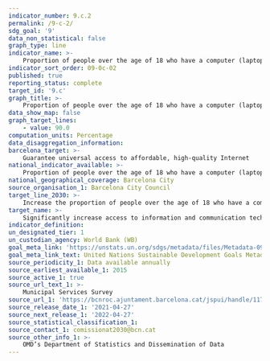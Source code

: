 ```yaml
---
indicator_number: 9.c.2
permalink: /9-c-2/
sdg_goal: '9'
data_non_statistical: false
graph_type: line
indicator_name: >-
    Proportion of people over the age of 18 who have a computer (laptop or desktop) at home
indicator_sort_order: 09-0c-02
published: true
reporting_status: complete
target_id: '9.c'
graph_title: >-
    Proportion of people over the age of 18 who have a computer (laptop or desktop) at home
data_show_map: false
graph_target_lines:
    - value: 90.0
computation_units: Percentage
data_disaggregation_information:
barcelona_target: >-
    Guarantee universal access to affordable, high-quality Internet
national_indicator_available: >-
    Proportion of people over the age of 18 who have a computer (laptop or desktop) at home
national_geographical_coverage: Barcelona City 
source_organisation_1: Barcelona City Council
target_line_2030: >-
    Increase the proportion of people over the age of 18 who have a computer up to 90.0%
target_name: >-
    Significantly increase access to information and communication technology and strive to provide universal, affordable access to the internet in less advanced countries by 2020 at the latest
indicator_definition:
un_designated_tier: 1
un_custodian_agency: World Bank (WB)
goal_meta_link: 'https://unstats.un.org/sdgs/metadata/files/Metadata-09-0c-01.pdf'
goal_meta_link_text: United Nations Sustainable Development Goals Metadata (pdf 894kB)
source_periodicity_1: Data available annually
source_earliest_available_1: 2015
source_active_1: true
source_url_text_1: >-
    Municipal Services Survey
source_url_1: 'https://bcnroc.ajuntament.barcelona.cat/jspui/handle/11703/84171'
source_release_date_1: '2021-04-27'
source_next_release_1: '2022-04-27'
source_statistical_classification_1: 
source_contact_1: comissionat2030@bcn.cat
source_other_info_1: >-
    OMD’s Department of Statistics and Dissemination of Data
---
```

